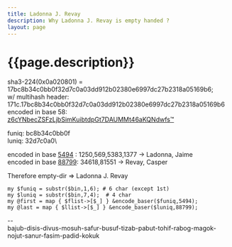 ```yaml
---
title: Ladonna J. Revay
description: Why Ladonna J. Revay is empty handed ?
layout: page
---
```


# {{page.description}}



sha3-224(0x0a020801) = 17bc8b34c0bb0f32d7c0a03dd912b02380e6997dc27b2318a05169b6;\
w/ multihash header:\
  171c.17bc8b34c0bb0f32d7c0a03dd912b02380e6997dc27b2318a05169b6\
encoded in base 58:\
  [z6cYNbecZSFzLjbSimKuibtdpGt7DAUMMt46aKQNdwfs™][empty-dir-sha3-224]

funiq: bc8b34c0bb0f\
luniq: 32d7c0a0\

encoded in base [5494](http://ipfs.io/ipfs/QmVcbzHfkv2FB2agXeHUhkZdCe7ocHKeKmBF9ZyGcj64Md) : 1250,569,5383,1377 -> Ladonna, Jaime\
encoded in base [88799](http://ipfs.io/ipfs/QmZj8rRYZjaCZDv3ZFpqioEFCsaUuidbmpLd4MV6B9TXN4): 34618,81551 -> Revay, Casper

Therefore empty-dir => Ladonna J. Revay

```
my $funiq = substr($bin,1,6); # 6 char (except 1st)
my $luniq = substr($bin,7,4);  # 4 char 
my @first = map { $flist->[$_] } &encode_baser($funiq,5494);
my @last = map { $llist->[$_] } &encode_baser($luniq,88799);
```

-- \
bajub-disis-divus-mosuh-safur-busuf-tizab-pabut-tohif-rabog-magok-nojut-sanur-fasim-padid-kokuk



[empty-dir-sha3-224]: {{site.search}}=!g+z6cYNbecZSFzLjbSimKuibtdpGt7DAUMMt46aKQNdwfs
